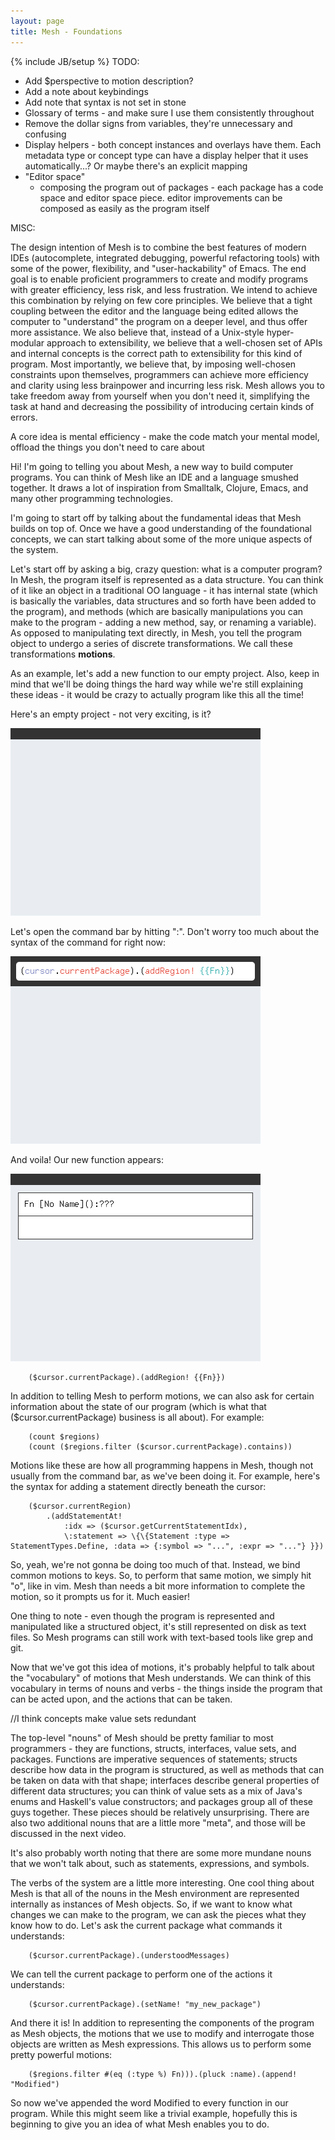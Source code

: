 ```yaml
---
layout: page
title: Mesh - Foundations
---
```

{% include JB/setup %}
TODO:
* Add $perspective to motion description?
* Add a note about keybindings
* Add note that syntax is not set in stone
* Glossary of terms - and make sure I use them consistently throughout
* Remove the dollar signs from variables, they're unnecessary and confusing
* Display helpers - both concept instances and overlays have them. Each metadata type or concept type can have a display helper that it uses automatically...? Or maybe there's an explicit mapping
* "Editor space"
	* 	composing the program out of packages - each package has a code space and editor space piece. editor improvements can be composed as easily as the program itself


MISC:

The design intention of Mesh is to combine the best features of modern IDEs (autocomplete, integrated debugging, powerful refactoring tools) with some of the power, flexibility, and "user-hackability" of Emacs. The end goal is to enable proficient programmers to create and modify programs with greater efficiency, less risk, and less frustration. We intend to achieve this combination by relying on few core principles. We believe that a tight coupling between the editor and the language being edited allows the computer to "understand" the program on a deeper level, and thus offer more assistance. We also believe that, instead of a Unix-style hyper-modular approach to extensibility, we believe that a well-chosen set of APIs and internal concepts is the correct path to extensibility for this kind of program. Most importantly, we believe that, by imposing well-chosen constraints upon themselves, programmers can achieve more efficiency and clarity using less brainpower and incurring less risk. Mesh allows you to take freedom away from yourself when you don't need it, simplifying the task at hand and decreasing the possibility of introducing certain kinds of errors.

A core idea is mental efficiency - make the code match your mental model, offload the things you don't need to care about


Hi! I'm going to telling you about Mesh, a new way to build computer programs. You can think of Mesh like an IDE and a language smushed together. It draws a lot of inspiration from Smalltalk, Clojure, Emacs, and many other programming technologies.

I'm going to start off by talking about the fundamental ideas that Mesh builds on top of. Once we have a good understanding of the foundational concepts, we can start talking about some of the more unique aspects of the system.

Let's start off by asking a big, crazy question: what is a computer program? In Mesh, the program itself is represented as a data structure. You can think of it like an object in a traditional OO language - it has internal state (which is basically the variables, data structures and so forth have been added to the program), and methods (which are basically manipulations you can make to the program - adding a new method, say, or renaming a variable). As opposed to manipulating text directly, in Mesh, you tell the program object to undergo a series of discrete transformations. We call these transformations **motions**.

As an example, let's add a new function to our empty project. Also, keep in mind that we'll be doing things the hard way while we're still explaining these ideas - it would be crazy to actually program like this all the time!

Here's an empty project - not very exciting, is it?

![](/assets/mocks/output.png)

Let's open the command bar by hitting ":". Don't worry too much about the syntax of the command for right now:

![](/assets/mocks/output2.png)

And voila! Our new function appears:

![](/assets/mocks/output3.png)

```
 	($cursor.currentPackage).(addRegion! {{Fn}})
```

In addition to telling Mesh to perform motions, we can also ask for certain information about the state of our program (which is what that ($cursor.currentPackage) business is all about). For example:

```
	(count $regions)
	(count ($regions.filter ($cursor.currentPackage).contains))
```

Motions like these are how all programming happens in Mesh, though not usually from the command bar, as we've been doing it. For example, here's the syntax for adding a statement directly beneath the cursor:

```
	($cursor.currentRegion)
		.(addStatementAt!
			:idx => ($cursor.getCurrentStatementIdx),
			\:statement => \{\{Statement :type => StatementTypes.Define, :data => {:symbol => "...", :expr => "..."} }})
```
So, yeah, we're not gonna be doing too much of that. Instead, we bind common motions to keys. So, to perform that same motion, we simply hit "o", like in vim. Mesh than needs a bit more information to complete the motion, so it prompts us for it. Much easier!

One thing to note - even though the program is represented and manipulated like a structured object, it's still represented on disk as text files. So Mesh programs can still work with text-based tools like grep and git.

Now that we've got this idea of motions, it's probably helpful to talk about the "vocabulary" of motions that Mesh understands. We can think of this vocabulary in terms of nouns and verbs - the things inside the program that can be acted upon, and the actions that can be taken.

//I think concepts make value sets redundant

The top-level "nouns" of Mesh should be pretty familiar to most programmers - they are functions, structs, interfaces, value sets, and packages. Functions are imperative sequences of statements; structs describe how data in the program is structured, as well as methods that can be taken on data with that shape; interfaces describe general properties of different data structures; you can think of value sets as a mix of Java's enums and Haskell's value constructors; and packages group all of these guys together. These pieces should be relatively unsurprising. There are also two additional nouns that are a little more "meta", and those will be discussed in the next video.

It's also probably worth noting that there are some more mundane nouns that we won't talk about, such as statements, expressions, and symbols.

The verbs of the system are a little more interesting. One cool thing about Mesh is that all of the nouns in the Mesh environment are represented internally as instances of Mesh objects. So, if we want to know what changes we can make to the program, we can ask the pieces what they know how to do. Let's ask the current package what commands it understands:

```
	($cursor.currentPackage).(understoodMessages)
```

We can tell the current package to perform one of the actions it understands:

```
	($cursor.currentPackage).(setName! "my_new_package")
```

And there it is! In addition to representing the components of the program as Mesh objects, the motions that we use to modify and interrogate those objects are written as Mesh expressions. This allows us to perform some pretty powerful motions:

```
	($regions.filter #(eq (:type %) Fn))).(pluck :name).(append! "Modified")
```

So now we've appended the word Modified to every function in our program. While this might seem like a trivial example, hopefully this is beginning to give you an idea of what Mesh enables you to do.

